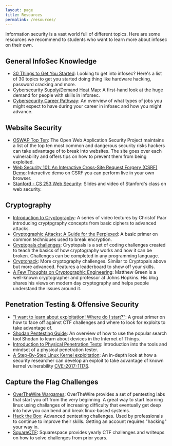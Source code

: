 ```yaml
---
layout: page
title: Resources
permalink: /resources/
---
```


Information security is a vast world full of different topics. Here are some resources we recommend to students who want to learn more about infosec on their own.

General InfoSec Knowledge
-------------------------
 - [30 Things to Get You Started](https://www.blackhillsinfosec.com/30-things-to-get-you-started/): Looking to get into infosec? Here's a list of 30 topics to get you started doing thing like hardware hacking, password cracking and more.
 - [Cybersecurity Supply/Demand Heat Map](https://www.cyberseek.org/heatmap.html): A first-hand look at the huge demand for people with skills in inforsec.
 - [Cybersecurity Career Pathway](https://www.cyberseek.org/pathway.html): An overview of what types of jobs you might expect to have during your career in infosec and how you might advance.


Website Security
----------------
- [OSWAP Top Ten](https://owasp.org/www-project-top-ten/): The Open Web Application Security Project maintains a list of the top ten most common and dangerous security risks hackers can take advantage of to break into websites. The site goes over each vulnerability and offers tips on how to prevent them from being exploited.
- [Web Security 101: An Interactive Cross-Site Request Forgery (CSRF) Demo](https://victorzhou.com/blog/csrf/): Interactive demo on CSRF you can perform live in your own browser.
- [Stanford - CS 253 Web Security](https://web.stanford.edu/class/cs253/): Slides and video of Stanford's class on web security.


Cryptography
------------
 - [Introduction to Cryptography](https://www.youtube.com/channel/UC1usFRN4LCMcfIV7UjHNuQg/videos): A series of video lectures by Christof Paar introducing cryptpgraphy concepts from basic ciphers to advanced attacks.
 - [Cryptographic Attacks: A Guide for the Perplexed](https://research.checkpoint.com/2019/cryptographic-attacks-a-guide-for-the-perplexed/): A basic primer on common techniques used to break encryption.
 - [Cryptopals challenges](https://cryptopals.com/): Cryptopals is a set of coding challenges created to teach the basics of how cryptography works and how it can be broken. Challenges can be completed in any programming language.
 - [Cryptohack](https://cryptohack.org/): More cryptography challenges. Similar to Cryptopals above but more advanced. Features a leaderboard to show off your skills.
 - [A Few Thoughts on Cryptographic Engineering](https://blog.cryptographyengineering.com/): Matthew Green is a well-known cryptographer and professor at Johns Hopkins. His blog shares his views on modern day cryptography and helps people understand the issues around it.


Penetration Testing & Offensive Security
----------------------------------------
 - ["I want to learn about exploitation! Where do I start?"](https://research.checkpoint.com/2020/i-want-to-learn-about-exploitation-where-do-i-start/): A great primer on how to face off against CTF challenges and where to look for exploits to take advantage of.
 - [Shodan Pentesting Guide](https://community.turgensec.com/shodan-pentesting-guide/): An overview of how to use the popular search tool Shodan to learn about devices in the Internet of Things.
 - [Introduction to Physical Penetration Tests](https://diablohorn.com/2019/07/21/introduction-to-physical-penetration-tests/): Introduction into the tools and mindset of a physical penetration tester.
 - [A Step-By-Step Linux Kernel exploitation](https://blog.lexfo.fr/cve-2017-11176-linux-kernel-exploitation-part1.html): An in-depth look at how a security researcher can develop an exploit to take advantage of known kernel vulnerability [CVE-2017-11176](https://cve.mitre.org/cgi-bin/cvename.cgi?name=CVE-2017-11176).


Capture the Flag Challenges
---------------------------
 - [OverTheWire Wargames](https://overthewire.org/wargames/): OverTheWire provides a set of pentesting labs that start you off from the very beginning. A great way to start learning linux using challanges of increasing difficulty that eventually get deep into how you can bend and break linux-based systems.
 - [Hack the Box](https://www.hackthebox.eu/): Advanced pentesting challenges. Used by professionals to continue to improve their skills. Getting an account requires "hacking" your way in.
 - [SquareCTF](https://squarectf.com/): Squarespace provides yearly CTF challenges and writeups on how to solve challenges from prior years.



